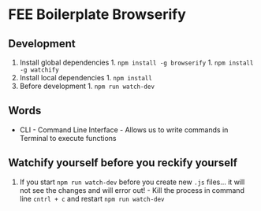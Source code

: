 # FEE Boilerplate Browserify

## Development
  1. Install global dependencies
    1. `npm install -g browserify`
    1. `npm install -g watchify`
  1. Install local dependencies
    1. `npm install`
  1. Before development
    1. `npm run watch-dev`

## Words
  - CLI - Command Line Interface - Allows us to write commands in Terminal to execute functions

## Watchify yourself before you reckify yourself
  1. If you start `npm run watch-dev` before you create new `.js` files... it will not see the changes and will error out!
    - Kill the process in command line `cntrl + c` and restart `npm run watch-dev`
